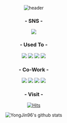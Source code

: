 <div align="center">

![header](https://capsule-render.vercel.app/api?type=Waving&color=0:FFFFFF,50:FFFFFF,100:FFFFFF&height=300&section=header&text=용개발&fontAlign=86.5&fontAlignY=55&fontSize=40&fontColor=FFFFFF&desc=GameDev.&descSize=20&&descAlign=88&descAlignY=66&animation=fadeIn)

<h3 align="center"><b>- SNS -</b></h3>
<a href="https://www.youtube.com/@user-lt7dd8jz1i" target="_blank"><img src="https://img.shields.io/badge/YouTube-FFFFFF?style=flat-square&logo=YouTube&logoColor=red"/></a>

<h3 align="center"><b>- Used To -</b></h3>
<a href="" target="_blank"><img src="https://img.shields.io/badge/-C%23-white?style=flat-square"/></a>
<a href="" target="_blank"><img src="https://img.shields.io/badge/-C%2B%2B-white?style=flat-square"/></a>
<a href="" target="_blank"><img src="https://img.shields.io/badge/-Unity-white?style=flat-square&logo=Unity&logoColor=black"/></a>
<a href="" target="_blank"><img src="https://img.shields.io/badge/-Unreal-white?style=flat-square&logo=UnrealEngine&logoColor=black"/></a>

<br>

<h3 align="center"><b>- Co-Work -</b></h3>
<a href="" target="_blank"><img src="https://img.shields.io/badge/-GitHub-white?style=flat-square&logo=Github&logoColor=black"/></a>
<a href="" target="_blank"><img src="https://img.shields.io/badge/-Notion-white?style=flat-square&logo=Notion&logoColor=black"/></a>
<a href="" target="_blank"><img src="https://img.shields.io/badge/-Slack-white?style=flat-square&logo=Slack&logoColor=black"/></a>
<a href="" target="_blank"><img src="https://img.shields.io/badge/-Figma-white?style=flat-square&logo=Figma&logoColor=black"/></a>

<h3 align="center"><b>- Visit -</b></h3>

[![Hits](https://hits.seeyoufarm.com/api/count/incr/badge.svg?url=https%3A%2F%2Fgithub.com%2FYongJin96&count_bg=%2379C83D&title_bg=%23555555&icon=&icon_color=%23E7E7E7&title=hits&edge_flat=false)](https://hits.seeyoufarm.com)

![YongJin96's github stats](https://github-readme-stats.vercel.app/api?username=YongJin96&show_icons=true)

</div>
